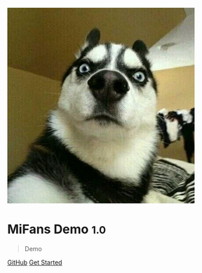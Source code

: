 <!-- _coverpage.md -->

![logo](mf.jpeg)

# MiFans Demo <small>1.0</small>

> Demo

[GitHub](https://github.com/docsifyjs/docsify/)
[Get Started](#docsify)